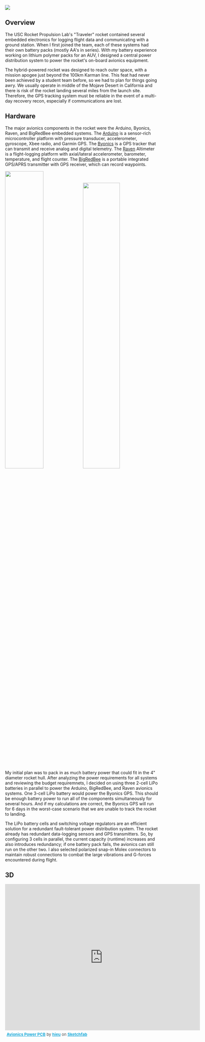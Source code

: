 <img src="http://niftyhedgehog.com/usc-rpl-avionics-power/images/power_3d_profile.jpg">

## Overview
The USC Rocket Propulsion Lab's "Traveler" rocket contained several embedded electronics for logging flight data and communicating with a ground station. When I first joined the team, each of these systems had their own battery packs (mostly AA's in series). With my battery experience working on lithium polymer packs for an AUV, I designed a central power distribution system to power the rocket's on-board avionics equipment.

The hybrid-powered rocket was designed to reach outer space, with a mission apogee just beyond the 100km Karman line. This feat had never been achieved by a student team before, so we had to plan for things going awry. We usually operate in middle of the Mojave Desert in California and there is risk of the rocket landing several miles from the launch site. Therefore, the GPS tracking system must be reliable in the event of a multi-day recovery recon, especially if communications are lost.


## Hardware
The major avionics components in the rocket were the Arduino, Byonics, Raven, and BigRedBee embedded systems. The [Arduino](http://www.arduino.cc/en/Main/ArduinoBoardMega2560) is a sensor-rich microcontroller platform with pressure transducer, accelerometer, gyroscope, Xbee radio, and Garmin GPS. The [Byonics](http://www.byonics.com/) is a GPS tracker that can transmit and receive analog and digital telemetry. The [Raven](http://www.featherweightaltimeters.com/The_Raven.php) Altimeter is a flight-logging platform with axial/lateral accelerometer, barometer, temperature, and flight counter. The [BigRedBee](http://www.bigredbee.com/blgps_2mhp.htm) is a portable integrated GPS/APRS transmitter with GPS receiver, which can record waypoints.

<img src="http://niftyhedgehog.com/usc-rpl-avionics-power/images/power_2d.jpg" width="50%">
<img src="http://niftyhedgehog.com/usc-rpl-avionics-power/images/power_3d_top.jpg" width="49%">

My initial plan was to pack in as much battery power that could fit in the 4" diameter rocket hull. After analyzing the power requirements for all systems and reviewing the budget requiremnets, I decided on using three 2-cell LiPo batteries in parallel to power the Arduino, BigRedBee, and Raven avionics systems. One 3-cell LiPo battery would power the Byonics GPS. This should be enough battery power to run all of the components simultaneously for several hours. And if my calculations are correct, the Byonics GPS will run for 6 days in the worst-case scenario that we are unable to track the rocket to landing.

The LiPo battery cells and switching voltage regulators are an efficient solution for a redundant fault-tolerant power distribution system. The rocket already has redundant data-logging sensors and GPS transmitters. So, by configuring 3 cells in parallel, the current capacity (runtime) increases and also introduces redundancy; if one battery pack fails, the avionics can still run on the other two. I also selected polarized snap-in Molex connectors to maintain robust connections to combat the large vibrations and G-forces encountered during flight.


## 3D
<iframe width="640" height="480" src="https://sketchfab.com/models/a31195d64f7740e985684c9ff884b9ec/embed" frameborder="0" allowfullscreen mozallowfullscreen="true" webkitallowfullscreen="true" onmousewheel=""></iframe>

<p style="font-size: 13px; font-weight: normal; margin: 5px; color: #4A4A4A;">
    <a href="https://sketchfab.com/models/a31195d64f7740e985684c9ff884b9ec?utm_source=oembed&utm_medium=embed&utm_campaign=a31195d64f7740e985684c9ff884b9ec" target="_blank" style="font-weight: bold; color: #1CAAD9;">Avionics Power PCB</a>
    by <a href="https://sketchfab.com/hieu?utm_source=oembed&utm_medium=embed&utm_campaign=a31195d64f7740e985684c9ff884b9ec" target="_blank" style="font-weight: bold; color: #1CAAD9;">hieu</a>
    on <a href="https://sketchfab.com?utm_source=oembed&utm_medium=embed&utm_campaign=a31195d64f7740e985684c9ff884b9ec" target="_blank" style="font-weight: bold; color: #1CAAD9;">Sketchfab</a>
</p>
